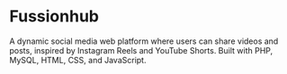 # Fussionhub
A dynamic social media web platform where users can share videos and posts, inspired by Instagram Reels and YouTube Shorts. Built with PHP, MySQL, HTML, CSS, and JavaScript.
